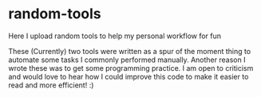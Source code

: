 # random-tools
Here I upload random tools to help my personal workflow for fun

These (Currently) two tools were written as a spur of the moment thing to automate some
tasks I commonly performed manually. Another reason I wrote these was to get some
programming practice. I am open to criticism and would love to hear how I could improve
this code to make it easier to read and more efficient! :)
